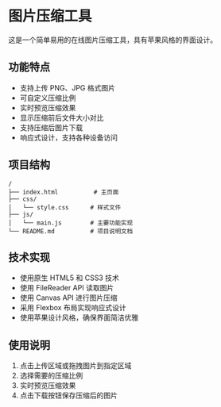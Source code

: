 # 图片压缩工具

这是一个简单易用的在线图片压缩工具，具有苹果风格的界面设计。

## 功能特点

- 支持上传 PNG、JPG 格式图片
- 可自定义压缩比例
- 实时预览压缩效果
- 显示压缩前后文件大小对比
- 支持压缩后图片下载
- 响应式设计，支持各种设备访问

## 项目结构

```
/
├── index.html          # 主页面
├── css/
│   └── style.css      # 样式文件
├── js/
│   └── main.js        # 主要功能实现
└── README.md          # 项目说明文档
```

## 技术实现

- 使用原生 HTML5 和 CSS3 技术
- 使用 FileReader API 读取图片
- 使用 Canvas API 进行图片压缩
- 采用 Flexbox 布局实现响应式设计
- 使用苹果设计风格，确保界面简洁优雅

## 使用说明

1. 点击上传区域或拖拽图片到指定区域
2. 选择需要的压缩比例
3. 实时预览压缩效果
4. 点击下载按钮保存压缩后的图片 